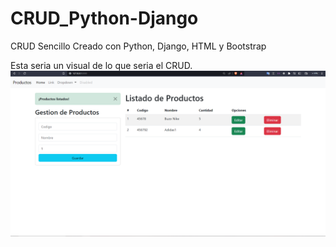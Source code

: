 # CRUD_Python-Django
CRUD Sencillo Creado con Python, Django, HTML y Bootstrap

Esta seria un visual de lo que seria el CRUD.
![Image text](https://github.com/JesusAnayaDev/CRUD_Python-Django/blob/main/Tienda/images/VisualDelCRUD.png)
